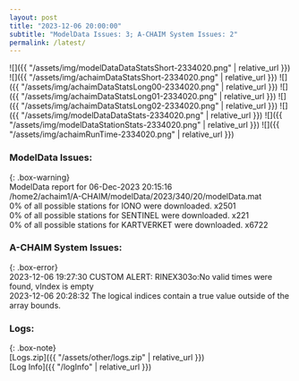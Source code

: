 ```yaml
---
layout: post
title: "2023-12-06 20:00:00"
subtitle: "ModelData Issues: 3; A-CHAIM System Issues: 2"
permalink: /latest/
---
```


![]({{ "/assets/img/modelDataDataStatsShort-2334020.png" | relative_url }})
![]({{ "/assets/img/achaimDataStatsShort-2334020.png" | relative_url }})
![]({{ "/assets/img/achaimDataStatsLong00-2334020.png" | relative_url }})
![]({{ "/assets/img/achaimDataStatsLong01-2334020.png" | relative_url }})
![]({{ "/assets/img/achaimDataStatsLong02-2334020.png" | relative_url }})
![]({{ "/assets/img/modelDataDataStats-2334020.png" | relative_url }})
![]({{ "/assets/img/modelDataStationStats-2334020.png" | relative_url }})
![]({{ "/assets/img/achaimRunTime-2334020.png" | relative_url }})


### ModelData Issues:  
  
{: .box-warning}  
 ModelData report for 06-Dec-2023 20:15:16   
 /home2/achaim1/A-CHAIM/modelData/2023/340/20/modelData.mat   
 0% of all possible stations for IONO were downloaded. x2501   
 0% of all possible stations for SENTINEL were downloaded. x221   
 0% of all possible stations for KARTVERKET were downloaded. x6722   
  
### A-CHAIM System Issues:  
  
{: .box-error}  
2023-12-06 19:27:30 CUSTOM ALERT: RINEX303o:No valid times were found, vIndex is empty  
2023-12-06 20:28:32 The logical indices contain a true value outside of the array bounds.  

### Logs:  
  
{: .box-note}  
[Logs.zip]({{ "/assets/other/logs.zip" | relative_url }})  
[Log Info]({{ "/logInfo" | relative_url }})  
